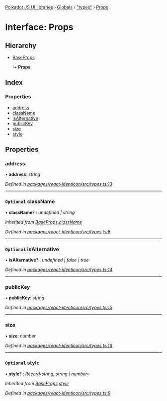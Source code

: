 [Polkadot JS UI libraries](../README.md) › [Globals](../globals.md) › ["types"](../modules/_types_.md) › [Props](_types_.props.md)

# Interface: Props

## Hierarchy

* [BaseProps](_types_.baseprops.md)

  ↳ **Props**

## Index

### Properties

* [address](_types_.props.md#address)
* [className](_types_.props.md#optional-classname)
* [isAlternative](_types_.props.md#optional-isalternative)
* [publicKey](_types_.props.md#publickey)
* [size](_types_.props.md#size)
* [style](_types_.props.md#optional-style)

## Properties

###  address

• **address**: *string*

*Defined in [packages/react-identicon/src/types.ts:13](https://github.com/polkadot-js/ui/blob/e14228471/packages/react-identicon/src/types.ts#L13)*

___

### `Optional` className

• **className**? : *undefined | string*

*Inherited from [BaseProps](_types_.baseprops.md).[className](_types_.baseprops.md#optional-classname)*

*Defined in [packages/react-identicon/src/types.ts:8](https://github.com/polkadot-js/ui/blob/e14228471/packages/react-identicon/src/types.ts#L8)*

___

### `Optional` isAlternative

• **isAlternative**? : *undefined | false | true*

*Defined in [packages/react-identicon/src/types.ts:14](https://github.com/polkadot-js/ui/blob/e14228471/packages/react-identicon/src/types.ts#L14)*

___

###  publicKey

• **publicKey**: *string*

*Defined in [packages/react-identicon/src/types.ts:15](https://github.com/polkadot-js/ui/blob/e14228471/packages/react-identicon/src/types.ts#L15)*

___

###  size

• **size**: *number*

*Defined in [packages/react-identicon/src/types.ts:16](https://github.com/polkadot-js/ui/blob/e14228471/packages/react-identicon/src/types.ts#L16)*

___

### `Optional` style

• **style**? : *Record‹string, string | number›*

*Inherited from [BaseProps](_types_.baseprops.md).[style](_types_.baseprops.md#optional-style)*

*Defined in [packages/react-identicon/src/types.ts:9](https://github.com/polkadot-js/ui/blob/e14228471/packages/react-identicon/src/types.ts#L9)*
